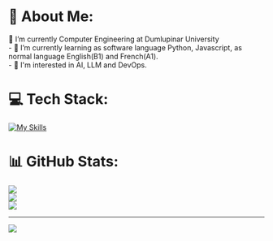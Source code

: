 # 💫 About Me:
🔭 I’m currently Computer Engineering at Dumlupinar University<br>- 🌱 I’m currently learning as software language Python, Javascript, as normal language English(B1) and French(A1).<br>- 👀 I'm interested in AI, LLM and DevOps.


# 💻 Tech Stack:
[![My Skills](https://skillicons.dev/icons?i=html,css,sass,tailwind,bootstrap,js,ts,react,nodejs,nextjs,postgress,vite,postman,prisma,py,qt,anaconda,arduino,cs,cpp,docker,figma,firebase,git,github,linux,notion,&theme=light)](https://skillicons.dev)
# 📊 GitHub Stats:
![](https://github-readme-stats.vercel.app/api?username=halukerenozlu&theme=dark&hide_border=false&include_all_commits=true&count_private=false)<br/>
![](https://nirzak-streak-stats.vercel.app/?user=halukerenozlu&theme=dark&hide_border=false)<br/>
![](https://github-readme-stats.vercel.app/api/top-langs/?username=halukerenozlu&theme=dark&hide_border=false&include_all_commits=true&count_private=false&layout=compact)

---
[![](https://visitcount.itsvg.in/api?id=halukerenozlu&icon=0&color=0)](https://visitcount.itsvg.in)

<!-- Proudly created with GPRM ( https://gprm.itsvg.in ) -->
